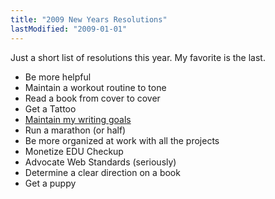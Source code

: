 ```yaml
---
title: "2009 New Years Resolutions"
lastModified: "2009-01-01"
---
```


Just a short list of resolutions this year. My favorite is the last.

- Be more helpful
- Maintain a workout routine to tone
- Read a book from cover to cover
- Get a Tattoo
- [Maintain my writing goals](http://nickdenardis.com/2008/12/27/writing-goals-for-2009/)
- Run a marathon (or half)
- Be more organized at work with all the projects
- Monetize EDU Checkup
- Advocate Web Standards (seriously)
- Determine a clear direction on a book
- Get a puppy
